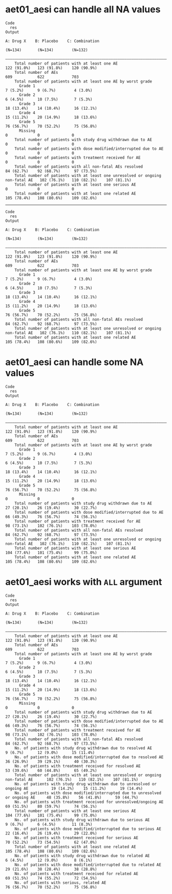 # aet01_aesi can handle all NA values

    Code
      res
    Output
                                                                                         A: Drug X    B: Placebo    C: Combination
                                                                                          (N=134)       (N=134)        (N=132)    
        ——————————————————————————————————————————————————————————————————————————————————————————————————————————————————————————
        Total number of patients with at least one AE                                   122 (91.0%)   123 (91.8%)    120 (90.9%)  
        Total number of AEs                                                                 609           622            703      
        Total number of patients with at least one AE by worst grade                                                              
          Grade 1                                                                        7 (5.2%)      9 (6.7%)        4 (3.0%)   
          Grade 2                                                                        6 (4.5%)      10 (7.5%)       7 (5.3%)   
          Grade 3                                                                       18 (13.4%)    14 (10.4%)      16 (12.1%)  
          Grade 4                                                                       15 (11.2%)    20 (14.9%)      18 (13.6%)  
          Grade 5                                                                       76 (56.7%)    70 (52.2%)      75 (56.8%)  
          Missing                                                                            0             0              0       
        Total number of patients with study drug withdrawn due to AE                         0             0              0       
        Total number of patients with dose modified/interrupted due to AE                    0             0              0       
        Total number of patients with treatment received for AE                              0             0              0       
        Total number of patients with all non-fatal AEs resolved                        84 (62.7%)    92 (68.7%)      97 (73.5%)  
        Total number of patients with at least one unresolved or ongoing non-fatal AE   102 (76.1%)   110 (82.1%)    107 (81.1%)  
        Total number of patients with at least one serious AE                                0             0              0       
        Total number of patients with at least one related AE                           105 (78.4%)   108 (80.6%)    109 (82.6%)  

---

    Code
      res
    Output
                                                                                         A: Drug X    B: Placebo    C: Combination
                                                                                          (N=134)       (N=134)        (N=132)    
        ——————————————————————————————————————————————————————————————————————————————————————————————————————————————————————————
        Total number of patients with at least one AE                                   122 (91.0%)   123 (91.8%)    120 (90.9%)  
        Total number of AEs                                                                 609           622            703      
        Total number of patients with at least one AE by worst grade                                                              
          Grade 1                                                                        7 (5.2%)      9 (6.7%)        4 (3.0%)   
          Grade 2                                                                        6 (4.5%)      10 (7.5%)       7 (5.3%)   
          Grade 3                                                                       18 (13.4%)    14 (10.4%)      16 (12.1%)  
          Grade 4                                                                       15 (11.2%)    20 (14.9%)      18 (13.6%)  
          Grade 5                                                                       76 (56.7%)    70 (52.2%)      75 (56.8%)  
        Total number of patients with all non-fatal AEs resolved                        84 (62.7%)    92 (68.7%)      97 (73.5%)  
        Total number of patients with at least one unresolved or ongoing non-fatal AE   102 (76.1%)   110 (82.1%)    107 (81.1%)  
        Total number of patients with at least one related AE                           105 (78.4%)   108 (80.6%)    109 (82.6%)  

# aet01_aesi can handle some NA values

    Code
      res
    Output
                                                                                         A: Drug X    B: Placebo    C: Combination
                                                                                          (N=134)       (N=134)        (N=132)    
        ——————————————————————————————————————————————————————————————————————————————————————————————————————————————————————————
        Total number of patients with at least one AE                                   122 (91.0%)   123 (91.8%)    120 (90.9%)  
        Total number of AEs                                                                 609           622            703      
        Total number of patients with at least one AE by worst grade                                                              
          Grade 1                                                                        7 (5.2%)      9 (6.7%)        4 (3.0%)   
          Grade 2                                                                        6 (4.5%)      10 (7.5%)       7 (5.3%)   
          Grade 3                                                                       18 (13.4%)    14 (10.4%)      16 (12.1%)  
          Grade 4                                                                       15 (11.2%)    20 (14.9%)      18 (13.6%)  
          Grade 5                                                                       76 (56.7%)    70 (52.2%)      75 (56.8%)  
          Missing                                                                            0             0              0       
        Total number of patients with study drug withdrawn due to AE                    27 (20.1%)    26 (19.4%)      30 (22.7%)  
        Total number of patients with dose modified/interrupted due to AE               66 (49.3%)    76 (56.7%)      74 (56.1%)  
        Total number of patients with treatment received for AE                         98 (73.1%)    102 (76.1%)    103 (78.0%)  
        Total number of patients with all non-fatal AEs resolved                        84 (62.7%)    92 (68.7%)      97 (73.5%)  
        Total number of patients with at least one unresolved or ongoing non-fatal AE   102 (76.1%)   110 (82.1%)    107 (81.1%)  
        Total number of patients with at least one serious AE                           104 (77.6%)   101 (75.4%)     99 (75.0%)  
        Total number of patients with at least one related AE                           105 (78.4%)   108 (80.6%)    109 (82.6%)  

# aet01_aesi works with `ALL` argument

    Code
      res
    Output
                                                                                            A: Drug X    B: Placebo    C: Combination
                                                                                             (N=134)       (N=134)        (N=132)    
        —————————————————————————————————————————————————————————————————————————————————————————————————————————————————————————————
        Total number of patients with at least one AE                                      122 (91.0%)   123 (91.8%)    120 (90.9%)  
        Total number of AEs                                                                    609           622            703      
        Total number of patients with at least one AE by worst grade                                                                 
          Grade 1                                                                           7 (5.2%)      9 (6.7%)        4 (3.0%)   
          Grade 2                                                                           6 (4.5%)      10 (7.5%)       7 (5.3%)   
          Grade 3                                                                          18 (13.4%)    14 (10.4%)      16 (12.1%)  
          Grade 4                                                                          15 (11.2%)    20 (14.9%)      18 (13.6%)  
          Grade 5                                                                          76 (56.7%)    70 (52.2%)      75 (56.8%)  
          Missing                                                                               0             0              0       
        Total number of patients with study drug withdrawn due to AE                       27 (20.1%)    26 (19.4%)      30 (22.7%)  
        Total number of patients with dose modified/interrupted due to AE                  66 (49.3%)    76 (56.7%)      74 (56.1%)  
        Total number of patients with treatment received for AE                            98 (73.1%)    102 (76.1%)    103 (78.0%)  
        Total number of patients with all non-fatal AEs resolved                           84 (62.7%)    92 (68.7%)      97 (73.5%)  
        No. of patients with study drug withdrawn due to resolved AE                        9 (6.7%)      12 (9.0%)      15 (11.4%)  
        No. of patients with dose modified/interrupted due to resolved AE                  36 (26.9%)    39 (29.1%)      40 (30.3%)  
        No. of patients with treatment received for resolved AE                            53 (39.6%)    60 (44.8%)      65 (49.2%)  
        Total number of patients with at least one unresolved or ongoing non-fatal AE      102 (76.1%)   110 (82.1%)    107 (81.1%)  
        No. of patients with study drug withdrawn due to unresolved or ongoing AE          19 (14.2%)    15 (11.2%)      19 (14.4%)  
        No. of patients with dose modified/interrupted due to unresolved or ongoing AE     48 (35.8%)    56 (41.8%)      59 (44.7%)  
        No. of patients with treatment received for unresolved/ongoing AE                  69 (51.5%)    80 (59.7%)      74 (56.1%)  
        Total number of patients with at least one serious AE                              104 (77.6%)   101 (75.4%)     99 (75.0%)  
        No. of patients with study drug withdrawn due to serious AE                         9 (6.7%)      6 (4.5%)       11 (8.3%)   
        No. of patients with dose modified/interrupted due to serious AE                   22 (16.4%)    26 (19.4%)      29 (22.0%)  
        No. of patients with treatment received for serious AE                             70 (52.2%)    73 (54.5%)      62 (47.0%)  
        Total number of patients with at least one related AE                              105 (78.4%)   108 (80.6%)    109 (82.6%)  
        No. of patients with study drug withdrawn due to related AE                         6 (4.5%)      12 (9.0%)       8 (6.1%)   
        No. of patients with dose modified/interrupted due to related AE                   29 (21.6%)    38 (28.4%)      38 (28.8%)  
        No. of patients with treatment received for related AE                             69 (51.5%)    74 (55.2%)      72 (54.5%)  
        No. of patients with serious, related AE                                           76 (56.7%)    70 (52.2%)      75 (56.8%)  

